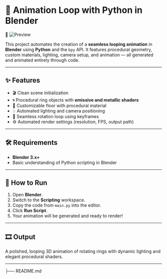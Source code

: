 # 🔄  Animation Loop with Python in Blender


🎥 ![Preview](https://github.com/meramp11mmf/Autiomation-system/blob/main/Untitledvideo-MadewithClipchamp-ezgif.com-video-to-gif-converter.gif)


This project automates the creation of a **seamless looping animation** in **Blender** using **Python** and the `bpy` API. It features procedural geometry, custom materials, lighting, camera setup, and animation — all generated and animated entirely through code.

---

## ✨ Features

- 🎬 Clean scene initialization  
- 🌀 Procedural ring objects with **emissive and metallic shaders**  
- 🪩 Customizable floor with procedural material  
- 💡 Automated lighting and camera positioning  
- 🔁 Seamless rotation loop using keyframes  
- ⚙️ Automated render settings (resolution, FPS, output path)

---

## 🛠 Requirements

- **Blender 3.x+**
- Basic understanding of Python scripting in Blender

---

## 🚀 How to Run

1. Open **Blender**.
2. Switch to the **Scripting** workspace.
3. Copy the code from `main.py` into the editor.
4. Click **Run Script**.
5. Your animation will be generated and ready to render!

---

## 🎞 Output

A polished, looping 3D animation of rotating rings with dynamic lighting and elegant procedural shaders.

---


├── README.md

